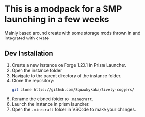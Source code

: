 # This is a modpack for a SMP launching in a few weeks
Mainly based around create with some storage mods thrown in and integrated with create

## Dev Installation
1. Create a new instance on Forge 1.20.1 in Prism Launcher.
2. Open the instance folder.
3. Navigate to the parent directory of the instance folder.
4. Clone the repository:
    ```sh
    git clone https://github.com/Squawkykaka/lively-coggers/
    ```
5. Rename the cloned folder to `.minecraft`.
6. Launch the instance in prism launcher.
7. Open the `.minecraft` folder in VSCode to make your changes.